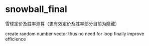 # snowball_final
雪球定价及胜率测算（更有效定价及胜率部分目前为隐藏）

create random number vector 
thus no need for loop
finally improve efficience 
